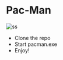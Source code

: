 # Pac-Man
![ss](https://user-images.githubusercontent.com/75692643/129441257-445cb404-748b-40e0-9172-6946c9734566.JPG)
- Clone the repo
- Start pacman.exe
- Enjoy!
